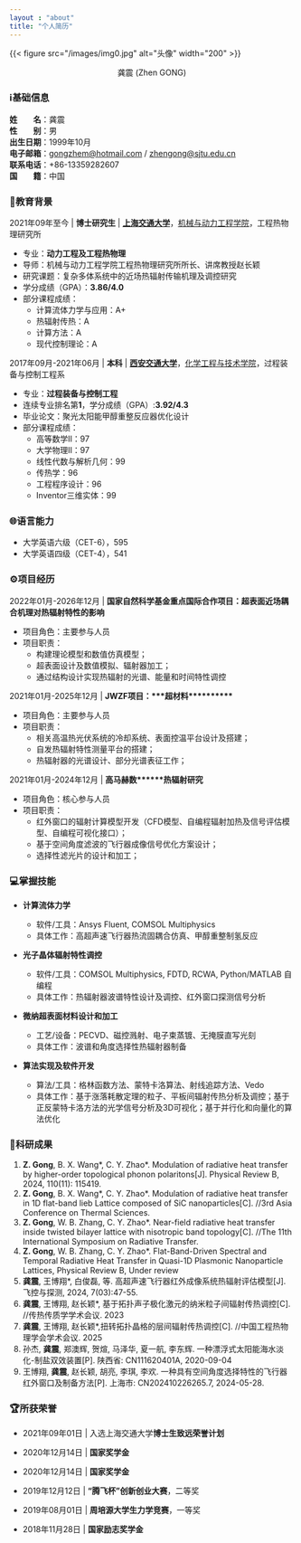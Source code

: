 ```yaml
---
layout : "about"
title: "个人简历"
---
```



{{< figure src="/images/img0.jpg" alt="头像" width="200" >}}

<div style="text-align: center;">龚震 (Zhen GONG)</div>

### ℹ️基础信息

**姓  名**：龚震  
**性  别**：男  
**出生日期**：1999年10月  
**电子邮箱**：[gongzhem@hotmail.com](mailto:gongzhem@hotmail.com) / [zhengong@sjtu.edu.cn](mailto:zhengong@sjtu.edu.cn)  
**联系电话**：+86-13359282607  
**国  籍**：中国


### 🏫教育背景

2021年09年至今 | **博士研究生** | **[上海交通大学](https://www.sjtu.edu.cn)**，[机械与动力工程学院](https://me.sjtu.edu.cn)，工程热物理研究所
- 专业：**动力工程及工程热物理**
- 导师：机械与动力工程学院工程热物理研究所所长、讲席教授赵长颖
- 研究课题：复杂多体系统中的近场热辐射传输机理及调控研究
- 学分成绩（GPA）：**3.86/4.0**
- 部分课程成绩：  
    - 计算流体力学与应用：A+  
    - 热辐射传热：A
    - 计算方法：A
    - 现代控制理论：A

2017年09月-2021年06月 | **本科** | **[西安交通大学](https://www.xjtu.edu.cn)**，[化学工程与技术学院](https://clet.xjtu.edu.cn)，过程装备与控制工程系  
- 专业：**过程装备与控制工程**
- 连续专业排名第**1**，学分成绩（GPA）:**3.92/4.3**
- 毕业论文：聚光太阳能甲醇重整反应器优化设计
- 部分课程成绩：
    - 高等数学II：97
    - 大学物理II：97
    - 线性代数与解析几何：99
    - 传热学：96
    - 工程程序设计：96
    - Inventor三维实体：99
 
### 🌐​语言能力
- 大学英语六级（CET-6），595
- 大学英语四级（CET-4），541

### ⚙️项目经历
2022年01月-2026年12月 | **国家自然科学基金重点国际合作项目：超表面近场耦合机理对热辐射特性的影响**  
- 项目角色：主要参与人员
- 项目职责：
    - 构建理论模型和数值仿真模型；
    - 超表面设计及数值模拟、辐射器加工； 
    - 通过结构设计实现热辐射的光谱、能量和时间特性调控

2021年01月-2025年12月 | **JWZF项目：\*\*\*超材料\*\*\*\*\*\*\*\*\*\***
- 项目角色：主要参与人员
- 项目职责：
    - 相关高温热光伏系统的冷却系统、表面控温平台设计及搭建；
    - 自发热辐射特性测量平台的搭建；
    - 热辐射器的光谱设计、部分光谱表征工作；

2021年01月-2024年12月 | **高马赫数\*\*\*\*\*\*热辐射研究**
- 项目角色：核心参与人员
- 项目职责：
    - 红外窗口的辐射计算模型开发（CFD模型、自编程辐射加热及信号评估模型、自编程可视化接口）；
    - 基于空间角度滤波的飞行器成像信号优化方案设计； 
    - 选择性滤光片的设计和加工；

### 💻掌握技能  
- **计算流体力学**
    - 软件/工具：Ansys Fluent, COMSOL Multiphysics
    - 具体工作：高超声速飞行器热流固耦合仿真、甲醇重整制氢反应

- **光子晶体辐射特性调控**
    - 软件/工具：COMSOL Multiphysics, FDTD, RCWA, Python/MATLAB 自编程
    - 具体工作：热辐射器波谱特性设计及调控、红外窗口探测信号分析

- **微纳超表面材料设计和加工**
    - 工艺/设备：PECVD、磁控溅射、电子束蒸镀、无掩膜直写光刻
    - 具体工作：波谱和角度选择性热辐射器制备

- **算法实现及软件开发**
    - 算法/工具：格林函数方法、蒙特卡洛算法、射线追踪方法、Vedo
    - 具体工作：基于涨落耗散定理的粒子、平板间辐射传热分析及调控；基于正反蒙特卡洛方法的光学信号分析及3D可视化；基于并行化和向量化的算法优化

### 📎科研成果  
1. **Z. Gong**, B. X. Wang*, C. Y. Zhao*. Modulation of radiative heat transfer by higher-order topological phonon polaritons[J]. Physical Review B, 2024, 110(11): 115419.
2. **Z. Gong**, B. X. Wang*, C. Y. Zhao*. Modulation of radiative heat transfer in 1D flat-band lieb Lattice composed of SiC nanoparticles[C]. //3rd Asia Conference on Thermal Sciences.
3. **Z. Gong**, W. B. Zhang, C. Y. Zhao*. Near-field radiative heat transfer inside twisted bilayer lattice with nisotropic band topology[C]. //The 11th International Symposium on Radiative Transfer.
4. **Z. Gong**, W. B. Zhang, C. Y. Zhao*. Flat-Band-Driven Spectral and Temporal Radiative Heat Transfer in Quasi-1D Plasmonic Nanoparticle Lattices, Physical Review B, Under review
5. **龚震**, 王博翔*, 白俊磊, 等. 高超声速飞行器红外成像系统热辐射评估模型[J]. 飞控与探测, 2024, 7(03):47-55.
6. **龚震**, 王博翔, 赵长颖*, 基于拓扑声子极化激元的纳米粒子间辐射传热调控[C]. //传热传质学学术会议. 2023
7. **龚震**, 王博翔, 赵长颖*,扭转拓扑晶格的层间辐射传热调控[C]. //中国工程热物理学会学术会议. 2025
8. 孙杰, **龚震**, 郑澳辉, 贺煊, 马泽华, 夏一航, 李东辉. 一种漂浮式太阳能海水淡化-制盐双效装置[P]. 陕西省: CN111620401A, 2020-09-04
9. 王博翔, **龚震**, 赵长颖, 胡亮, 李琪, 李欢.  一种具有空间角度选择特性的飞行器红外窗口及制备方法[P]. 上海市: CN202410226265.7, 2024-05-28.  

### 🏆所获荣誉
- 2021年09年01日 | 入选上海交通大学**博士生致远荣誉计划**

- 2020年12月14日 | **国家奖学金**

- 2020年12月14日 | **国家奖学金**

- 2019年12月12日 | **“腾飞杯”创新创业大赛**，二等奖

- 2019年08月01日 | **周培源大学生力学竞赛**，一等奖

- 2018年11月28日 | **国家励志奖学金**
